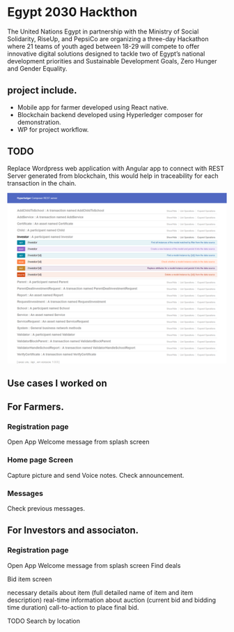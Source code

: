 # Egypt 2030 Hackthon


The United Nations Egypt in partnership with the Ministry of Social Solidarity, RiseUp, and PepsiCo are organizing a three-day Hackathon where 21 teams of youth aged between 18-29 will compete to offer innovative digital solutions designed to tackle two of Egypt’s national development priorities and Sustainable Development Goals, Zero Hunger and Gender Equality.

## project include.

- Mobile app for farmer developed using React native.
- Blockchain backend developed using Hyperledger composer for demonstration.
- WP for project workflow.

## TODO
Replace Wordpress web application with Angular app to connect with REST Server generated from blockchain, this would help in traceability for each transaction in the chain.

![REST SERVER](https://github.com/mmjazzar/auction/blob/master/screencapture-159-122-179-126-31099-explorer-2019-04-20-06_03_49.png?raw=true)


## Use cases I worked on


## For Farmers.

### Registration page

Open App
Welcome message from splash screen

### Home page Screen

Capture picture and send Voice notes.
Check announcement.

### Messages

Check previous messages.

## For Investors and associaton.

### Registration page

Open App
Welcome message from splash screen
Find deals

Bid item screen

necessary details about item (full detailed name of item and item description)
real-time information about auction (current bid and bidding time duration)
call-to-action to place final bid.

TODO Search by location 


